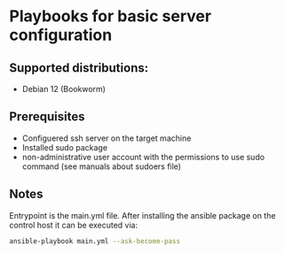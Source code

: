 # Playbooks for basic server configuration

## Supported distributions:
- Debian 12 (Bookworm)

## Prerequisites
- Configuered ssh server on the target machine
- Installed sudo package
- non-administrative user account with the permissions to use sudo command (see manuals about sudoers file)

## Notes
Entrypoint is the main.yml file. After installing the ansible package on the control host it can be executed via:

```bash
ansible-playbook main.yml --ask-become-pass
```
